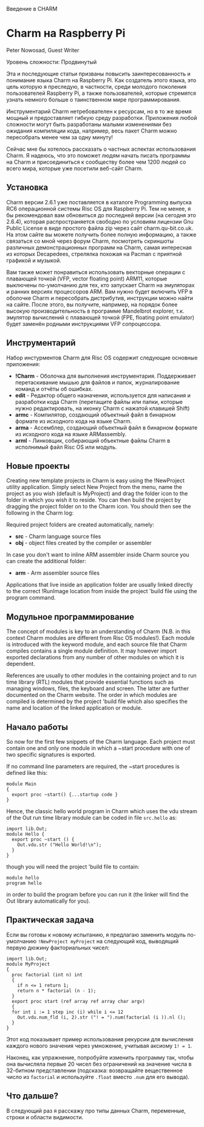 Введение в CHARM

Charm на Raspberry Pi
=====================

Peter Nowosad, Guest Writer

Уровень сложности: Продвинутый

Эта и последующие статьи призваны повысить заинтересованность и понимание языка Charm на Raspberry Pi. Как создатель этого языка, это цель которую я преследую, в частности, среди молодого поколения пользователей Raspberry Pi, а также пользователей, которые стремятся узнать немного больше о таинственном мире программирования.

Инструментарий Charm нетребователен к ресурсам, но в то же время мощный и предоставляет гибкую среду разработки. Приложения любой сложности могут быть разработаны малыми изменениями без ожидания компиляции кода, например, весь пакет Charm можно пересобрать менее чем за одну минуту!

Сейчас мне бы хотелось рассказать о частных аспектах использования Charm. Я надеюсь, что это поможет людям начать писать программы на Charm и присоединиться к сообществу более чем 1200 людей со всего мира, которые уже посетили веб-сайт Charm.


Установка
---------
Charm версии 2.6.1 уже поставляется в каталоге Programming выпуска RC6 операционной системы Risc OS для Raspberry Pi. Тем не менее, я бы рекомендовал вам обновиться до последней версии (на сегодня это 2.6.4), которая распространяется свободно по условиям лицензии Gnu Public License в виде простого файла zip через сайт charm.qu-bit.co.uk. На этом сайте вы можете получить более полную информацию, а также связаться со мной через форум Charm, посмотреть скриншоты различных демонстрационных программ на Charm, самая интересная из которых Decapedees, стрелялка похожая на Pacman с приятной графикой и музыкой.

Вам также может понравиться использовать векторные операции с плавающей точкой (VFP, vector floating point) ARM11, которые выключены по-умолчанию для тех, кто запускает Charm на эмуляторах и ранних версиях процессоров ARM. Вам нужно будет включить VFP в оболочке Charm и пересобрать дистрибутив, инструкции можно найти на сайте. После этого, вы получите, например, на порядок более высокую производительность в программе Mandelbrot explorer, т.к. эмулятор вычислений с плавающей точкой (FPE, floating point emulator) будет заменён родными инструкциями VFP сопроцессора.


Инструментарий
--------------
Набор инстурментов Charm для Risc OS содержит следующие основные приложения:

* **!Charm** - Оболочка для выполнения инструментария. Поддерживает перетаскивание мышью для файлов и папок, журналирование команд и отчёты об ошибках.
* **edit** - Редактор общего назначения, используется для написания и разработки кода Charm (перетащите файлы или папки, которые нужно редактировать, на иконку Charm с нажатой клавишей Shift)
* **armc** - Компилятор, создающий объектный файл в бинарном формате из исходного кода на языке Charm.
* **arma** - Ассемблер, создающий объектный файл в бинарном формате из исходного кода на языке ARMassembly.
* **arml** - Линковщик, собирающий объектные файлы Charm в исполнимый файл Risc OS или модуль.


Новые проекты
-------------
Creating new template projects in Charm is easy
using the !NewProject utility application. Simply
select New Project from the menu, name the
project as you wish (default is MyProject) and
drag the folder icon to the folder in which you
wish it to reside. You can then build the project
by dragging the project folder on to the Charm
icon. You should then see the following in the
Charm log:


Required project folders are created
automatically, namely:

* **src** - Charm language source files
* **obj** - object files created by the compiler or
assembler

In case you don't want to inline ARM assembler
inside Charm source you can create the
additional folder:

* **arm** - Arm assembler source files

Applications that live inside an application folder
are usually linked directly to the correct
!RunImage location from inside the project 'build
file using the program command.


Модульное программирование
--------------------------

The concept of modules is key to an
understanding of Charm (N.B. in this context
Charm modules are different from Risc OS
modules!). Each module is introduced with the
keyword module, and each source file that
Charm compiles contains a single module
definition. It may however import exported
declarations from any number of other modules
on which it is dependent.

References are usually to other modules in the
containing project and to run time library (RTL)
modules that provide essential functions such as
managing windows, files, the keyboard and
screen. The latter are further documented on the
Charm website. The order in which modules are
compiled is determined by the project 'build file
which also specifies the name and location of the
linked application or module.


Начало работы
-------------

So now for the first few snippets of the Charm
language. Each project must contain one and
only one module in which a ~start procedure with
one of two specific signatures is exported.

If no command line parameters are required, the
~start procedures is defined like this:

    module Main
    {
      export proc ~start() {...startup code }
    }

Hence, the classic hello world program in Charm
which uses the vdu stream of the Out run time
library module can be coded in file `src.hello` as:

    import lib.Out;
    module Hello {
      export proc ~start () {
        Out.vdu.str ("Hello World!\n");
      }
    }

though you will need the project 'build file to
contain:

    module hello
    program hello

in order to build the program before you can run
it (the linker will find the Out library automatically
for you).


Практическая задача
-------------------
Если вы готовы к новому испытанию, я предлагаю заменить модуль по-умолчанию `!NewProject myProject` на следующий код, выводящий первую дюжину факториальных чисел:

    import lib.Out;
    module MyProject
    {
      proc factorial (int n) int
      {
        if n <= 1 return 1;
        return n * factorial (n - 1);
      }
      export proc start (ref array ref array char argv)
      {
      for int i := 1 step inc (i) while i <= 12
        Out.vdu.num_fld (i, 2).str ("! = ").num(factorial (i )).nl ();
      }
    }

Этот код показывает пример использования рекурсии для вычисления каждого нового значения через умножение, учитывая аксиому `1! = 1`.

Наконец, как упражнение, попробуйте изменить программу так, чтобы она вычисляла первые 20 чисел без ограничений на значение числа в 32-битном представлении (подсказка: возвращайте вещественное число из `factorial` и используйте `.float` вместо `.num` для его вывода).


Что дальше?
-----------
В следующий раз я расскажу про типы данных Charm, переменные, строки и области видимости.
